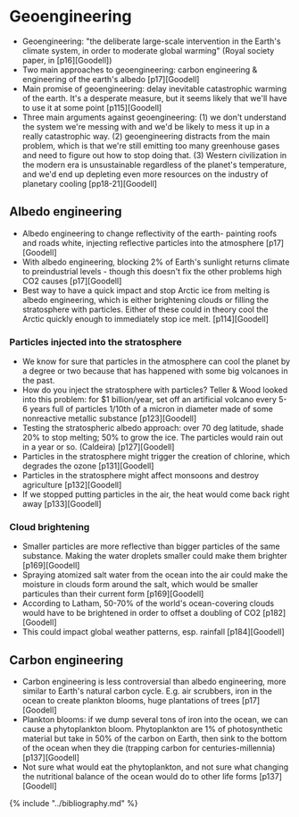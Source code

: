 # Geoengineering
* Geoengineering: "the deliberate large-scale intervention in the Earth's climate system, in order to moderate global warming" (Royal society paper, in [p16][Goodell])
* Two main approaches to geoengineering: carbon engineering & engineering of the earth's albedo [p17][Goodell]
* Main promise of geoengineering: delay inevitable catastrophic warming of the earth. It's a desperate measure, but it seems likely that we'll have to use it at some point [p115][Goodell]
* Three main arguments against geoengineering: (1) we don't understand the system we're messing with and we'd be likely to mess it up in a really catastrophic way. (2) geoengineering distracts from the main problem, which is that we're still emitting too many greenhouse gases and need to figure out how to stop doing that. (3) Western civilization in the modern era is unsustainable regardless of the planet's temperature, and we'd end up depleting even more resources on the industry of planetary cooling [pp18-21][Goodell]

## Albedo engineering
* Albedo engineering to change reflectivity of the earth- painting roofs and roads white, injecting reflective particles into the atmosphere [p17][Goodell]
* With albedo engineering, blocking 2% of Earth's sunlight returns climate to preindustrial levels - though this doesn't fix the other problems high CO2 causes [p17][Goodell]
* Best way to have a quick impact and stop Arctic ice from melting is albedo engineering, which is either brightening clouds or filling the stratosphere with particles. Either of these could in theory cool the Arctic quickly enough to immediately stop ice melt. [p114][Goodell]

### Particles injected into the stratosphere
* We know for sure that particles in the atmosphere can cool the planet by a degree or two because that has happened with some big volcanoes in the past.
* How do you inject the stratosphere with particles? Teller & Wood looked into this problem: for $1 billion/year, set off an artificial volcano every 5-6 years full of particles 1/10th of a micron in diameter made of some nonreactive metallic substance [p123][Goodell]
* Testing the stratospheric albedo approach: over 70 deg latitude, shade 20% to stop melting; 50% to grow the ice. The particles would rain out in a year or so. (Caldeira) [p127][Goodell]
* Particles in the stratosphere might trigger the creation of chlorine, which degrades the ozone [p131][Goodell]
* Particles in the stratosphere might affect monsoons and destroy agriculture [p132][Goodell]
* If we stopped putting particles in the air, the heat would come back right away [p133][Goodell]

### Cloud brightening
* Smaller particles are more reflective than bigger particles of the same substance. Making the water droplets smaller could make them brighter [p169][Goodell]
* Spraying atomized salt water from the ocean into the air could make the moisture in clouds form around the salt, which would be smaller particules than their current form [p169][Goodell]
* According to Latham, 50-70% of the world's ocean-covering clouds would have to be brightened in order to offset a doubling of CO2 [p182][Goodell]
* This could impact global weather patterns, esp. rainfall [p184][Goodell]

## Carbon engineering
* Carbon engineering is less controversial than albedo engineering, more similar to Earth's natural carbon cycle. E.g. air scrubbers, iron in the ocean to create plankton blooms, huge plantations of trees [p17][Goodell]
* Plankton blooms: if we dump several tons of iron into the ocean, we can cause a phytoplankton bloom. Phytoplankton are 1% of photosynthetic material but take in 50% of the carbon on Earth, then sink to the bottom of the ocean when they die (trapping carbon for centuries-millennia) [p137][Goodell]
* Not sure what would eat the phytoplankton, and not sure what changing the nutritional balance of the ocean would do to other life forms [p137][Goodell]

{% include "../bibliography.md" %}
